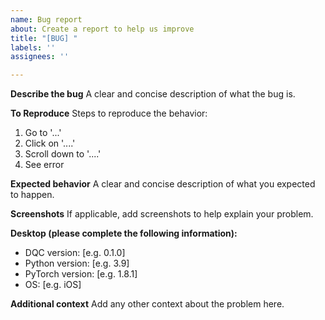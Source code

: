 ```yaml
---
name: Bug report
about: Create a report to help us improve
title: "[BUG] "
labels: ''
assignees: ''

---
```


**Describe the bug**
A clear and concise description of what the bug is.

**To Reproduce**
Steps to reproduce the behavior:
1. Go to '...'
2. Click on '....'
3. Scroll down to '....'
4. See error

**Expected behavior**
A clear and concise description of what you expected to happen.

**Screenshots**
If applicable, add screenshots to help explain your problem.

**Desktop (please complete the following information):**
 - DQC version: [e.g. 0.1.0]
 - Python version: [e.g. 3.9]
 - PyTorch version: [e.g. 1.8.1]
 - OS: [e.g. iOS]

**Additional context**
Add any other context about the problem here.
